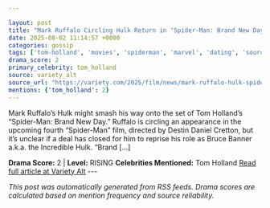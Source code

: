 ```yaml
---

layout: post
title: "Mark Ruffalo Circling Hulk Return in ‘Spider-Man: Brand New Day’"
date: 2025-08-02 11:14:57 +0000
categories: gossip
tags: ['tom-holland', 'movies', 'spiderman', 'marvel', 'dating', 'source-variety_alt', 'drama-rising']
drama_score: 2
primary_celebrity: tom_holland
source: variety_alt
source_url: "https://variety.com/2025/film/news/mark-ruffalo-hulk-spider-man-brand-new-day-1236477030/"
mentions: {'tom_holland': 2}
---
```


Mark Ruffalo’s Hulk might smash his way onto the set of Tom Holland’s “Spider-Man: Brand New Day.” Ruffalo is circling an appearance in the upcoming fourth “Spider-Man” film, directed by Destin Daniel Cretton, but it’s unclear if a deal has closed for him to reprise his role as Bruce Banner a.k.a. the Incredible Hulk. “Brand […]

**Drama Score:** 2 | **Level:** RISING **Celebrities Mentioned:** Tom Holland [Read full article at Variety Alt](https://variety.com/2025/film/news/mark-ruffalo-hulk-spider-man-brand-new-day-1236477030/) --- 

*This post was automatically generated from RSS feeds. Drama scores are calculated based on mention frequency and source reliability.*